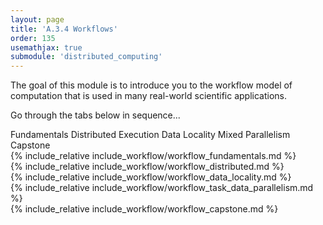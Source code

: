 ```yaml
---
layout: page
title: 'A.3.4 Workflows'
order: 135
usemathjax: true
submodule: 'distributed_computing'
---
```


The goal of this module is to introduce you to the workflow model of computation that is used in many real-world scientific applications.  

Go through the tabs below in sequence...

<div class="ui pointing secondary menu">
  <a class="item " data-tab="fundamentals">Fundamentals</a>
  <a class="item " data-tab="distributed-execution">Distributed Execution</a>
  <a class="item " data-tab="data-locality">Data Locality</a>
  <a class="item " data-tab="mixed-parallelism">Mixed Parallelism</a>
  <a class="item " data-tab="capstone">Capstone</a>
</div>

<div markdown="1" class="ui tab segment active" data-tab="fundamentals" >
  {% include_relative include_workflow/workflow_fundamentals.md %}
</div>
<div markdown="1" class="ui tab segment" data-tab="distributed-execution">
  {% include_relative include_workflow/workflow_distributed.md %}
</div>
<div markdown="1" class="ui tab segment " data-tab="data-locality">
  {% include_relative include_workflow/workflow_data_locality.md %}
</div>
<div markdown="1" class="ui tab segment " data-tab="mixed-parallelism">
  {% include_relative include_workflow/workflow_task_data_parallelism.md %}
</div>
<div markdown="1" class="ui tab segment " data-tab="capstone">
  {% include_relative include_workflow/workflow_capstone.md %}
</div>
